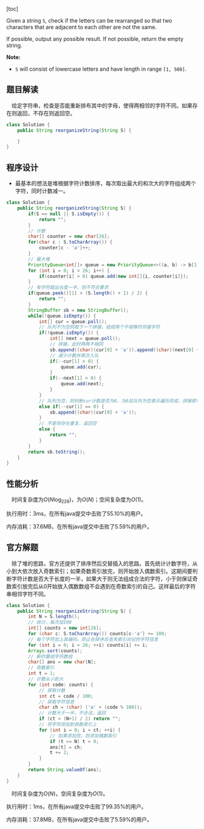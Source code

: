 [toc]

Given a string `S`, check if the letters can be rearranged so that two characters that are adjacent to each other are not the same.

If possible, output any possible result.  If not possible, return the empty string.

**Note:**

- `S` will consist of lowercase letters and have length in range `[1, 500]`.



## 题目解读

&emsp;给定字符串，检查是否能重新排布其中的字母，使得两相邻的字符不同。如果存在则返回，不存在则返回空。

```java
class Solution {
    public String reorganizeString(String S) {

    }
}
```

## 程序设计

* 最基本的想法是堆根据字符计数排序，每次取出最大的和次大的字符组成两个字符，同时计数减一。

```java
class Solution {
    public String reorganizeString(String S) {
        if(S == null || S.isEmpty()) {
            return "";
        }
        // 计数
        char[] counter = new char[26];
        for(char c : S.toCharArray()) {
            counter[c - 'a']++;
        }
        // 最大堆
        PriorityQueue<int[]> queue = new PriorityQueue<>((a, b) -> b[1] - a[1]);
        for (int i = 0; i < 26; i++) {
            if(counter[i] > 0) queue.add(new int[]{i, counter[i]});
        }
        // 有字符超出长度一半，则不符合要求
        if(queue.peek()[1] > (S.length() + 1) / 2) {
            return "";
        }
        StringBuffer sb = new StringBuffer();
        while(!queue.isEmpty()) {
            int[] cur = queue.poll();
            // 队列不为空则取下一个拼接，组成两个不相等的邻接字符
            if(!queue.isEmpty()) {
                int[] next = queue.poll();
                // 拼接，此时两两不相同
                sb.append((char)(cur[0] + 'a')).append((char)(next[0] + 'a'));
                // 减少计数并再次入队
                if(--cur[1] > 0) {
                    queue.add(cur);
                }
                if(--next[1] > 0) {
                    queue.add(next);
                }
            } 
            // 队列为空，则判断cur计数是否为0，为0且队列为空表示遍历完成，拼接即可
            else if(--cur[1] == 0) {
                sb.append((char)(cur[0] + 'a'));
            } 
            // 不是则存在重复，返回空
            else {
                return "";
            }
        }
        return sb.toString();
    }
}
```

## 性能分析

&emsp;时间复杂度为$O(N\log_226)$，为$O(N)$；空间复杂度为$O(1)$。

执行用时：3ms，在所有java提交中击败了55.10%的用户。

内存消耗：37.6MB，在所有java提交中击败了5.59%的用户。

## 官方解题

&emsp;除了堆的思路，官方还提供了排序然后交替插入的思路。首先统计计数字符，从小到大依次放入奇数索引；如果奇数索引放完，则开始放入偶数索引。这期间要判断字符计数是否大于长度的一半，如果大于则无法组成合法的字符，小于则保证奇数索引放完后从0开始放入偶数数组不会遇到在奇数索引的自己。这样最后的字符串相邻字符不同。

```java
class Solution {
    public String reorganizeString(String S) {
        int N = S.length();
        // 统计，每次加100
        int[] counts = new int[26];
        for (char c: S.toCharArray()) counts[c-'a'] += 100;
        // 每个字符加上其编码，防止在排序后丢失索引对应的字符信息
        for (int i = 0; i < 26; ++i) counts[i] += i;
        Arrays.sort(counts);
		// 新的重组字符数组
        char[] ans = new char[N];
        // 奇数索引
        int t = 1;
        // 计数从小到大
        for (int code: counts) {
            // 获取计数
            int ct = code / 100;
            // 获取字符信息
            char ch = (char) ('a' + (code % 100));
            // 计数大于一半，不合法，返回
            if (ct > (N+1) / 2) return "";
            // 将字符添加到奇数索引上
            for (int i = 0; i < ct; ++i) {
                // 如果添加完，则添加偶数索引
                if (t >= N) t = 0;
                ans[t] = ch;
                t += 2;
            }
        }
        return String.valueOf(ans);
    }
}
```

&emsp;时间复杂度为$O(N)$，空间复杂度为$O(1)$。

执行用时：1ms，在所有java提交中击败了99.35%的用户。

内存消耗：37.8MB，在所有java提交中击败了5.59%的用户。